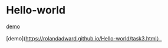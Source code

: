 # Hello-world
[demo](https://rolandadward.github.io/Hello-world/111.html)

[demo](https://rolandadward.github.io/Hello-world/task3.html）
 
